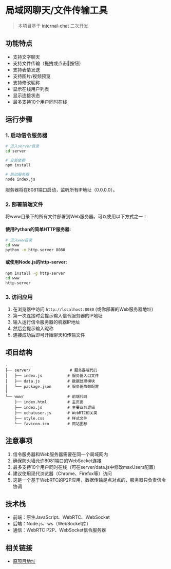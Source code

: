 
# 局域网聊天/文件传输工具

> 本项目基于 [internal-chat](https://github.com/sunzsh/internal-chat) 二次开发

## 功能特点

- 支持文字聊天
- 支持文件传输（拖拽或点击📎按钮）
- 支持表情发送
- 支持图片/视频预览
- 支持修改昵称
- 显示在线用户列表
- 显示连接状态
- 最多支持10个用户同时在线

## 运行步骤

### 1. 启动信令服务器

```bash
# 进入server目录
cd server

# 安装依赖
npm install

# 启动服务器
node index.js
```

服务器将在8081端口启动，监听所有IP地址（0.0.0.0）。

### 2. 部署前端文件

将www目录下的所有文件部署到Web服务器。可以使用以下方式之一：

#### 使用Python的简单HTTP服务器:
```bash
# 进入www目录
cd www
python -m http.server 8080
```

#### 或使用Node.js的http-server:
```bash
npm install -g http-server
cd www
http-server
```

### 3. 访问应用

1. 在浏览器中访问 `http://localhost:8080` (或你部署的Web服务器地址)
2. 第一次连接时会提示输入信令服务器的IP地址
3. 输入运行信令服务器的机器IP地址
4. 然后会提示输入昵称
5. 连接成功后即可开始聊天和传输文件

## 项目结构

```
.
├── server/                 # 服务器端代码
│   ├── index.js           # 服务器入口文件
│   ├── data.js            # 数据处理模块
│   └── package.json       # 服务器依赖配置
│
└── www/                   # 前端代码
    ├── index.html         # 主页面
    ├── index.js           # 主要业务逻辑
    ├── xchatuser.js       # WebRTC相关类
    ├── style.css          # 样式文件
    └── favicon.ico        # 网站图标
```

## 注意事项

1. 信令服务器和Web服务器需要在同一个局域网内
2. 确保防火墙允许8081端口的WebSocket连接
3. 最多支持10个用户同时在线（可在server/data.js中修改maxUsers配置）
4. 建议使用现代浏览器（Chrome、Firefox等）访问
5. 这是一个基于WebRTC的P2P应用，数据传输是点对点的，服务器只负责信令协调

## 技术栈

- 前端：原生JavaScript、WebRTC、WebSocket
- 后端：Node.js、ws（WebSocket库）
- 通信：WebRTC P2P、WebSocket信令服务器

## 相关链接

- [原项目地址](https://github.com/sunzsh/internal-chat)
